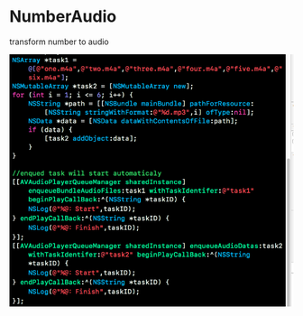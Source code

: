 # NumberAudio
transform number to audio

![image](https://github.com/fcdv1/AVAudioPlayerQueue/blob/master/AVAudioPlayerQueue/testFiles/useDemo.png)
